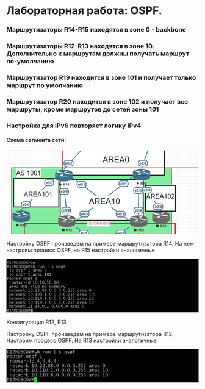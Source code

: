 
# Лабораторная работа: OSPF.



### Маршрутизаторы R14-R15 находятся в зоне 0 - backbone
### Маршрутизаторы R12-R13 находятся в зоне 10. Дополнительно к маршрутам должны получать маршрут по-умолчанию
### Маршрутизатор R19 находится в зоне 101 и получает только маршрут по умолчанию
### Маршрутизатор R20 находится в зоне 102 и получает все маршруты, кроме маршрутов до сетей зоны 101
### Настройка для IPv6 повторяет логику IPv4

#### Схема сегмента сети:

![alt text](https://github.com/Eliminir/OTUS-LABS-PROF/blob/main/LAB6/1.JPG)


Настройку OSPF произведем на примере маршрутизатора R14. На нем настроим процесс OSPF, на R15 настройки аналогичные

![alt text](https://github.com/Eliminir/OTUS-LABS-PROF/blob/main/LAB6/2.JPG)

Конфигурация R12, R13

Настройку OSPF произведем на примере маршрутизатора R12. Настроим процесс OSPF. На R13 настройки аналогичные

![alt text](https://github.com/Eliminir/OTUS-LABS-PROF/blob/main/LAB6/3.JPG)
